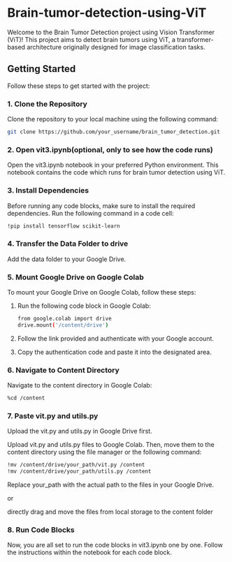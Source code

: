 # Brain-tumor-detection-using-ViT

Welcome to the Brain Tumor Detection project using Vision Transformer (ViT)! This project aims to detect brain tumors using ViT, a transformer-based architecture originally designed for image classification tasks.

## Getting Started

Follow these steps to get started with the project:

### 1. Clone the Repository

Clone the repository to your local machine using the following command:

```bash
git clone https://github.com/your_username/brain_tumor_detection.git
```

### 2. Open vit3.ipynb(optional, only to see how the code runs)
Open the vit3.ipynb notebook in your preferred Python environment. This notebook contains the code which runs for brain tumor detection using ViT.

### 3. Install Dependencies
Before running any code blocks, make sure to install the required dependencies. Run the following command in a code cell:

```bash
!pip install tensorflow scikit-learn
```

### 4. Transfer the Data Folder to drive

Add the data folder to your Google Drive.

### 5. Mount Google Drive on Google Colab

To mount your Google Drive on Google Colab, follow these steps:

1. Run the following code block in Google Colab:

    ```bash
    from google.colab import drive
    drive.mount('/content/drive')
    ```
2. Follow the link provided and authenticate with your Google account.
3. Copy the authentication code and paste it into the designated area.

### 6. Navigate to Content Directory

Navigate to the content directory in Google Colab:
```bash
%cd /content
```

### 7. Paste vit.py and utils.py
Upload the vit.py and utils.py in Google Drive first.

Upload vit.py and utils.py files to Google Colab. Then, move them to the content directory using the file manager or the following command:

```bash
!mv /content/drive/your_path/vit.py /content
!mv /content/drive/your_path/utils.py /content
```
Replace your_path with the actual path to the files in your Google Drive.

or 

directly drag and move the files from local storage to the content folder

### 8. Run Code Blocks

Now, you are all set to run the code blocks in vit3.ipynb one by one. Follow the instructions within the notebook for each code block.


